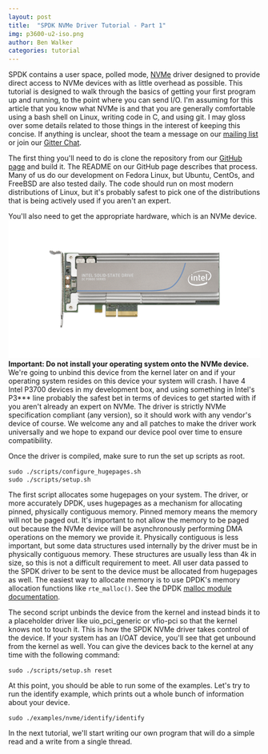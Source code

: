 ```yaml
---
layout: post
title:  "SPDK NVMe Driver Tutorial - Part 1"
img: p3600-u2-iso.png
author: Ben Walker
categories: tutorial
---
```


SPDK contains a user space, polled mode, [NVMe](http://nvmexpress.org) driver designed to provide direct access to NVMe devices with as little overhead as possible. This tutorial is designed to walk through the basics of getting your first program up and running, to the point where you can send I/O. I'm assuming for this article that you know what NVMe is and that you are generally comfortable using a bash shell on Linux, writing code in C, and using git. I may gloss over some details related to those things in the interest of keeping this concise. If anything is unclear, shoot the team a message on our [mailing list](https://lists.01.org/mailman/listinfo/spdk) or join our [Gitter Chat](https://gitter.im/spdk/spdk).

The first thing you'll need to do is clone the repository from our [GitHub page](http://github.com/spdk/spdk) and build it. The README on our GitHub page describes that process. Many of us do our development on Fedora Linux, but Ubuntu, CentOs, and FreeBSD are also tested daily. The code should run on most modern distributions of Linux, but it's probably safest to pick one of the distributions that is being actively used if you aren't an expert.

You'll also need to get the appropriate hardware, which is an NVMe device. ![Intel P3600 SSD](/img/blog/p3600-aic.png) **Important: Do not install your operating system onto the NVMe device.** We're going to unbind this device from the kernel later on and if your operating system resides on this device your system will crash. I have 4 Intel P3700 devices in my development box, and using something in Intel's P3*** line probably the safest bet in terms of devices to get started with if you aren't already an expert on NVMe. The driver is strictly NVMe specification compliant (any version), so it should work with any vendor's device of course. We welcome any and all patches to make the driver work universally and we hope to expand our device pool over time to ensure compatibility.

Once the driver is compiled, make sure to run the set up scripts as root.

    sudo ./scripts/configure_hugepages.sh
    sudo ./scripts/setup.sh

The first script allocates some hugepages on your system. The driver, or more accurately DPDK, uses hugepages as a mechanism for allocating pinned, physically contiguous memory. Pinned memory means the memory will not be paged out. It's important to not allow the memory to be paged out because the NVMe device will be asynchronously performing DMA operations on the memory we provide it. Physically contiguous is less important, but some data structures used internally by the driver must be in physically contiguous memory. These structures are usually less than 4k in size, so this is not a difficult requirement to meet. All user data passed to the SPDK driver to be sent to the device must be allocated from hugepages as well. The easiest way to allocate memory is to use DPDK's memory allocation functions like `rte_malloc()`. See the DPDK [malloc module documentation](http://dpdk.org/doc/api/rte__malloc_8h.html).

The second script unbinds the device from the kernel and instead binds it to a placeholder driver like uio_pci_generic or vfio-pci so that the kernel knows not to touch it. This is how the SPDK NVMe driver takes control of the device. If your system has an I/OAT device, you'll see that get unbound from the kernel as well. You can give the devices back to the kernel at any time with the following command:

    sudo ./scripts/setup.sh reset

At this point, you should be able to run some of the examples. Let's try to run the identify example, which prints out a whole bunch of information about your device.

    sudo ./examples/nvme/identify/identify

In the next tutorial, we'll start writing our own program that will do a simple read and a write from a single thread.
